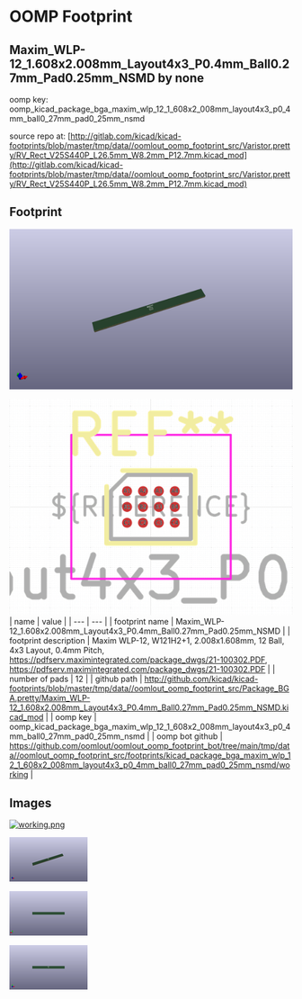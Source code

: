 # OOMP Footprint  
## Maxim_WLP-12_1.608x2.008mm_Layout4x3_P0.4mm_Ball0.27mm_Pad0.25mm_NSMD  by none  
  
oomp key: oomp_kicad_package_bga_maxim_wlp_12_1_608x2_008mm_layout4x3_p0_4mm_ball0_27mm_pad0_25mm_nsmd  
  
source repo at: [http://gitlab.com/kicad/kicad-footprints/blob/master/tmp/data//oomlout_oomp_footprint_src/Varistor.pretty/RV_Rect_V25S440P_L26.5mm_W8.2mm_P12.7mm.kicad_mod](http://gitlab.com/kicad/kicad-footprints/blob/master/tmp/data//oomlout_oomp_footprint_src/Varistor.pretty/RV_Rect_V25S440P_L26.5mm_W8.2mm_P12.7mm.kicad_mod)  
## Footprint  
  
[![working_kicad_pcb_3d.png](working_kicad_pcb_3d_600.png)](working_kicad_pcb_3d.png)  
  
[![working.png](working_600.png)](working.png)  
| name | value | 
| --- | --- | 
| footprint name | Maxim_WLP-12_1.608x2.008mm_Layout4x3_P0.4mm_Ball0.27mm_Pad0.25mm_NSMD | 
| footprint description | Maxim WLP-12, W121H2+1, 2.008x1.608mm, 12 Ball, 4x3 Layout, 0.4mm Pitch, https://pdfserv.maximintegrated.com/package_dwgs/21-100302.PDF, https://pdfserv.maximintegrated.com/package_dwgs/21-100302.PDF | 
| number of pads | 12 | 
| github path | http://github.com/kicad/kicad-footprints/blob/master/tmp/data//oomlout_oomp_footprint_src/Package_BGA.pretty/Maxim_WLP-12_1.608x2.008mm_Layout4x3_P0.4mm_Ball0.27mm_Pad0.25mm_NSMD.kicad_mod | 
| oomp key | oomp_kicad_package_bga_maxim_wlp_12_1_608x2_008mm_layout4x3_p0_4mm_ball0_27mm_pad0_25mm_nsmd | 
| oomp bot github | https://github.com/oomlout/oomlout_oomp_footprint_bot/tree/main/tmp/data//oomlout_oomp_footprint_src/footprints/kicad_package_bga_maxim_wlp_12_1_608x2_008mm_layout4x3_p0_4mm_ball0_27mm_pad0_25mm_nsmd/working | 
## Images  
  
[![working.png](working_140.png)](working.png)  
  
[![working_kicad_pcb_3d.png](working_kicad_pcb_3d_140.png)](working_kicad_pcb_3d.png)  
  
[![working_kicad_pcb_3d_back.png](working_kicad_pcb_3d_back_140.png)](working_kicad_pcb_3d_back.png)  
  
[![working_kicad_pcb_3d_front.png](working_kicad_pcb_3d_front_140.png)](working_kicad_pcb_3d_front.png)  
